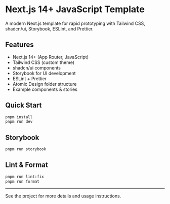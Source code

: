 # Next.js 14+ JavaScript Template

A modern Next.js template for rapid prototyping with Tailwind CSS, shadcn/ui, Storybook, ESLint, and Prettier.

## Features
- Next.js 14+ (App Router, JavaScript)
- Tailwind CSS (custom theme)
- shadcn/ui components
- Storybook for UI development
- ESLint + Prettier
- Atomic Design folder structure
- Example components & stories

## Quick Start
```bash
pnpm install
pnpm run dev
```

## Storybook
```bash
pnpm run storybook
```

## Lint & Format
```bash
pnpm run lint:fix
pnpm run format
```

---

See the project for more details and usage instructions.
